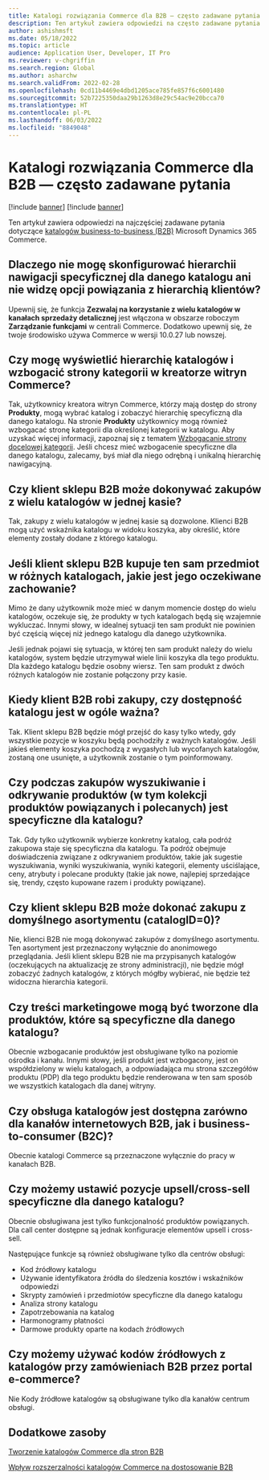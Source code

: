 ```yaml
---
title: Katalogi rozwiązania Commerce dla B2B — często zadawane pytania
description: Ten artykuł zawiera odpowiedzi na często zadawane pytania dotyczące katalogów Microsoft Dynamics 365 Commerce.
author: ashishmsft
ms.date: 05/18/2022
ms.topic: article
audience: Application User, Developer, IT Pro
ms.reviewer: v-chgriffin
ms.search.region: Global
ms.author: asharchw
ms.search.validFrom: 2022-02-28
ms.openlocfilehash: 0cd11b4469e4dbd1205ace785fe857f6c6001480
ms.sourcegitcommit: 52b7225350daa29b1263d8e29c54ac9e20bcca70
ms.translationtype: HT
ms.contentlocale: pl-PL
ms.lasthandoff: 06/03/2022
ms.locfileid: "8849048"
---
```

# <a name="commerce-catalogs-for-b2b-faq"></a>Katalogi rozwiązania Commerce dla B2B — często zadawane pytania

[!include [banner](includes/banner.md)]
[!include [banner](includes/preview-banner.md)]

Ten artykuł zawiera odpowiedzi na najczęściej zadawane pytania dotyczące [katalogów business-to-business (B2B)](catalogs-b2b-sites.md) Microsoft Dynamics 365 Commerce.

## <a name="why-cant-i-configure-a-catalog-specific-navigation-hierarchy-or-see-an-option-to-associate-a-customer-hierarchy"></a>Dlaczego nie mogę skonfigurować hierarchii nawigacji specyficznej dla danego katalogu ani nie widzę opcji powiązania z hierarchią klientów?

Upewnij się, że funkcja **Zezwalaj na korzystanie z wielu katalogów w kanałach sprzedaży detalicznej** jest włączona w obszarze roboczym **Zarządzanie funkcjami** w centrali Commerce. Dodatkowo upewnij się, że twoje środowisko używa Commerce w wersji 10.0.27 lub nowszej.

## <a name="can-i-view-the-catalog-specific-hierarchy-and-enrich-category-pages-in-commerce-site-builder"></a>Czy mogę wyświetlić hierarchię katalogów i wzbogacić strony kategorii w kreatorze witryn Commerce?

Tak, użytkownicy kreatora witryn Commerce, którzy mają dostęp do strony **Produkty**, mogą wybrać katalog i zobaczyć hierarchię specyficzną dla danego katalogu. Na stronie **Produkty** użytkownicy mogą również wzbogacać stronę kategorii dla określonej kategorii w katalogu. Aby uzyskać więcej informacji, zapoznaj się z tematem [Wzbogacanie strony docelowej kategorii](enrich-category-page.md). Jeśli chcesz mieć wzbogacenie specyficzne dla danego katalogu, zalecamy, byś miał dla niego odrębną i unikalną hierarchię nawigacyjną.

## <a name="can-a-b2b-shopper-purchase-from-multiple-catalogs-in-a-single-checkout"></a>Czy klient sklepu B2B może dokonywać zakupów z wielu katalogów w jednej kasie?

Tak, zakupy z wielu katalogów w jednej kasie są dozwolone. Klienci B2B mogą użyć wskaźnika katalogu w widoku koszyka, aby określić, które elementy zostały dodane z którego katalogu.

## <a name="if-a-b2b-shopper-purchases-the-same-item-from-different-catalogs-what-is-the-expected-behavior"></a>Jeśli klient sklepu B2B kupuje ten sam przedmiot w różnych katalogach, jakie jest jego oczekiwane zachowanie?

Mimo że dany użytkownik może mieć w danym momencie dostęp do wielu katalogów, oczekuje się, że produkty w tych katalogach będą się wzajemnie wykluczać. Innymi słowy, w idealnej sytuacji ten sam produkt nie powinien być częścią więcej niż jednego katalogu dla danego użytkownika.

Jeśli jednak pojawi się sytuacja, w której ten sam produkt należy do wielu katalogów, system będzie utrzymywał wiele linii koszyka dla tego produktu. Dla każdego katalogu będzie osobny wiersz. Ten sam produkt z dwóch różnych katalogów nie zostanie połączony przy kasie.

## <a name="when-a-b2b-shopper-is-shopping-is-there-any-validation-for-catalog-availability"></a>Kiedy klient B2B robi zakupy, czy dostępność katalogu jest w ogóle ważna?

Tak. Klient sklepu B2B będzie mógł przejść do kasy tylko wtedy, gdy wszystkie pozycje w koszyku będą pochodziły z ważnych katalogów. Jeśli jakieś elementy koszyka pochodzą z wygasłych lub wycofanych katalogów, zostaną one usunięte, a użytkownik zostanie o tym poinformowany.

## <a name="during-the-shopping-experience-are-search-and-product-discovery-including-related-and-recommended-product-collections-catalog-specific"></a>Czy podczas zakupów wyszukiwanie i odkrywanie produktów (w tym kolekcji produktów powiązanych i polecanych) jest specyficzne dla katalogu?

Tak. Gdy tylko użytkownik wybierze konkretny katalog, cała podróż zakupowa staje się specyficzna dla katalogu. Ta podróż obejmuje doświadczenia związane z odkrywaniem produktów, takie jak sugestie wyszukiwania, wyniki wyszukiwania, wyniki kategorii, elementy uściślające, ceny, atrybuty i polecane produkty (takie jak nowe, najlepiej sprzedające się, trendy, często kupowane razem i produkty powiązane).

## <a name="can-a-b2b-shopper-purchase-from-the-default-assortment-catalogid0"></a>Czy klient sklepu B2B może dokonać zakupu z domyślnego asortymentu (catalogID=0)?

Nie, klienci B2B nie mogą dokonywać zakupów z domyślnego asortymentu. Ten asortyment jest przeznaczony wyłącznie do anonimowego przeglądania. Jeśli klient sklepu B2B nie ma przypisanych katalogów (oczekujących na aktualizację ze strony administracji), nie będzie mógł zobaczyć żadnych katalogów, z których mógłby wybierać, nie będzie też widoczna hierarchia kategorii.

## <a name="can-marketing-content-be-curated-for-a-product-that-is-specific-to-a-catalog"></a>Czy treści marketingowe mogą być tworzone dla produktów, które są specyficzne dla danego katalogu?

Obecnie wzbogacanie produktów jest obsługiwane tylko na poziomie ośrodka i kanału. Innymi słowy, jeśli produkt jest wzbogacony, jest on współdzielony w wielu katalogach, a odpowiadająca mu strona szczegółów produktu (PDP) dla tego produktu będzie renderowana w ten sam sposób we wszystkich katalogach dla danej witryny.

## <a name="is-catalog-support-available-for-both-b2b-and-business-to-consumer-b2c-online-channels"></a>Czy obsługa katalogów jest dostępna zarówno dla kanałów internetowych B2B, jak i business-to-consumer (B2C)?

Obecnie katalogi Commerce są przeznaczone wyłącznie do pracy w kanałach B2B.

## <a name="can-we-set-up-catalog-specific-upsellcross-sell-items"></a>Czy możemy ustawić pozycje upsell/cross-sell specyficzne dla danego katalogu?

Obecnie obsługiwana jest tylko funkcjonalność produktów powiązanych. Dla call center dostępne są jednak konfiguracje elementów upsell i cross-sell.

Następujące funkcje są również obsługiwane tylko dla centrów obsługi:

- Kod źródłowy katalogu
- Używanie identyfikatora źródła do śledzenia kosztów i wskaźników odpowiedzi
- Skrypty zamówień i przedmiotów specyficzne dla danego katalogu
- Analiza strony katalogu
- Zapotrzebowania na katalog
- Harmonogramy płatności
- Darmowe produkty oparte na kodach źródłowych

## <a name="can-we-use-catalog-source-codes-for-b2b-orders-through-the-e-commerce-portal"></a>Czy możemy używać kodów źródłowych z katalogów przy zamówieniach B2B przez portal e-commerce?

Nie Kody źródłowe katalogów są obsługiwane tylko dla kanałów centrum obsługi.

## <a name="additional-resources"></a>Dodatkowe zasoby

[Tworzenie katalogów Commerce dla stron B2B](catalogs-b2b-sites.md)

[Wpływ rozszerzalności katalogów Commerce na dostosowanie B2B](catalogs-b2b-sites-dev.md)
